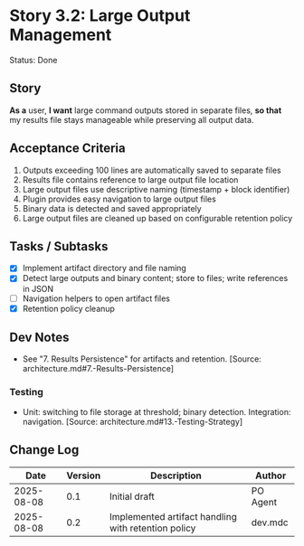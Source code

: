 # Story 3.2: Large Output Management

Status: Done

## Story
**As a** user,
**I want** large command outputs stored in separate files,
**so that** my results file stays manageable while preserving all output data.

## Acceptance Criteria
1. Outputs exceeding 100 lines are automatically saved to separate files
2. Results file contains reference to large output file location
3. Large output files use descriptive naming (timestamp + block identifier)
4. Plugin provides easy navigation to large output files
5. Binary data is detected and saved appropriately
6. Large output files are cleaned up based on configurable retention policy

## Tasks / Subtasks
- [x] Implement artifact directory and file naming
- [x] Detect large outputs and binary content; store to files; write references in JSON
- [ ] Navigation helpers to open artifact files
- [x] Retention policy cleanup

## Dev Notes
- See "7. Results Persistence" for artifacts and retention. [Source: architecture.md#7.-Results-Persistence]

### Testing
- Unit: switching to file storage at threshold; binary detection. Integration: navigation. [Source: architecture.md#13.-Testing-Strategy]

## Change Log
| Date | Version | Description | Author |
|------|---------|-------------|--------|
| 2025-08-08 | 0.1 | Initial draft | PO Agent |
| 2025-08-08 | 0.2 | Implemented artifact handling with retention policy | dev.mdc |
